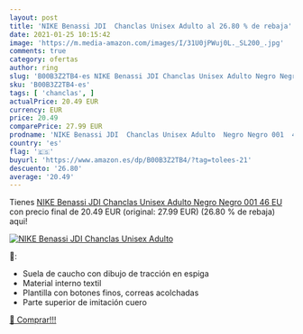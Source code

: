 ```yaml
---
layout: post
title: 'NIKE Benassi JDI  Chanclas Unisex Adulto al 26.80 % de rebaja'
date: 2021-01-25 10:15:42
image: 'https://m.media-amazon.com/images/I/31U0jPWuj0L._SL200_.jpg'
comments: true
category: ofertas
author: ring
slug: 'B00B3Z2TB4-es NIKE Benassi JDI Chanclas Unisex Adulto Negro Negro 001 46 EU'
sku: 'B00B3Z2TB4-es'
tags: [ 'chanclas', ]
actualPrice: 20.49 EUR
currency: EUR
price: 20.49
comparePrice: 27.99 EUR
prodname: 'NIKE Benassi JDI  Chanclas Unisex Adulto  Negro Negro 001  46 EU'
country: 'es'
flag: '🇪🇸'
buyurl: 'https://www.amazon.es/dp/B00B3Z2TB4/?tag=tolees-21'
descuento: '26.80'
average: '20.49'
---
```


Tienes [NIKE Benassi JDI  Chanclas Unisex Adulto  Negro Negro 001  46 EU](https://www.amazon.es/dp/B00B3Z2TB4/?tag=tolees-21) con precio final de  20.49 EUR (original: 27.99 EUR) (26.80 %  de rebaja) aqui!

[![NIKE Benassi JDI  Chanclas Unisex Adulto](https://m.media-amazon.com/images/I/31U0jPWuj0L._SL200_.jpg)](https://www.amazon.es/dp/B00B3Z2TB4/?tag=tolees-21)

🔎:

- Suela de caucho con dibujo de tracción en espiga
- Material interno textil
- Plantilla con botones finos, correas acolchadas
- Parte superior de imitación cuero

[🛒 Comprar!!!](https://www.amazon.es/dp/B00B3Z2TB4/?tag=tolees-21)
